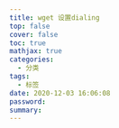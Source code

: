 ```yaml
---
title: wget 设置dialing
top: false
cover: false
toc: true
mathjax: true
categories:
  - 分类
tags:
  - 标签
date: 2020-12-03 16:06:08
password:
summary:
---
```


